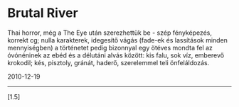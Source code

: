 # Brutal River

Thai horror, még a The Eye után szerezhettük be - szép fényképezés, korrekt cg; nulla karakterek, idegesítő vágás (fade-ek és lassítások minden mennyiségben) a történetet pedig bizonnyal egy ötéves mondta fel az óvónéninek az ebéd és a délutáni alvás között: kis falu, sok víz, emberevő krokodil; kés, pisztoly, gránát, haderő, szerelemmel teli önfeláldozás.

2010-12-19 

----

[1.5]